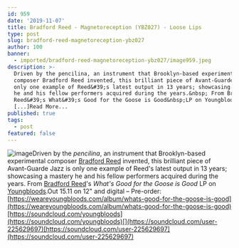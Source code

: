 ```yaml
---
id: 959
date: '2019-11-07'
title: Bradford Reed - Magnetoreception (YBZ027) - Loose Lips
type: post
slug: bradford-reed-magnetoreception-ybz027
author: 100
banner:
  - imported/bradford-reed-magnetoreception-ybz027/image959.jpeg
description: >-
  Driven by the pencilina, an instrument that Brooklyn-based experimental
  composer Bradford Reed invented, this brilliant piece of Avant-Guarde Jazz is
  only one example of Reed&#39;s latest output in 13 years; showcasing a mastery
  he and his fellow performers acquired during the years.&nbsp; From Bradford
  Reed&#39;s What&#39;s Good for the Goose is Good&nbsp;LP on Youngbloods. Out
  [...]Read More...
published: true
tags:
  - post
featured: false
---
```

![image](../imported/bradford-reed-magnetoreception-ybz027/image959.jpeg)Driven by the _pencilina_, an instrument that Brooklyn-based experimental composer [Bradford Reed](https://en.wikipedia.org/wiki/Bradford_Reed) invented, this brilliant piece of Avant-Guarde Jazz is only one example of Reed's latest output in 13 years; showcasing a mastery he and his fellow performers acquired during the years. From [Bradford Reed](https://en.wikipedia.org/wiki/Bradford_Reed)'s _What's Good for the Goose is Good_ LP on [Youngbloods](https://weareyoungbloods.com/).Out 15.11 on 12" and digital – Pre-order: [https://weareyoungbloods.com/album/whats-good-for-the-goose-is-good](https://weareyoungbloods.com/album/whats-good-for-the-goose-is-good)[https://soundcloud.com/youngbloods](https://soundcloud.com/youngbloods)[](https://soundcloud.com/user-225629697)[https://soundcloud.com/user-225629697](https://soundcloud.com/user-225629697)